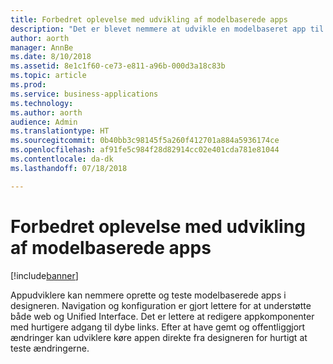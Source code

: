 ```yaml
---
title: Forbedret oplevelse med udvikling af modelbaserede apps
description: "Det er blevet nemmere at udvikle en modelbaseret app til konfiguration af navigation samt at vælge og redigere modelbaserede komponenter"
author: aorth
manager: AnnBe
ms.date: 8/10/2018
ms.assetid: 8e1c1f60-ce73-e811-a96b-000d3a18c83b
ms.topic: article
ms.prod: 
ms.service: business-applications
ms.technology: 
ms.author: aorth
audience: Admin
ms.translationtype: HT
ms.sourcegitcommit: 0b40bb3c98145f5a260f412701a884a5936174ce
ms.openlocfilehash: af91fe5c984f28d82914cc02e401cda781e81044
ms.contentlocale: da-dk
ms.lasthandoff: 07/18/2018

---
```

# <a name="improved-experience-for-building-model-driven-apps"></a>Forbedret oplevelse med udvikling af modelbaserede apps


[!include[banner](../../includes/banner.md)]

Appudviklere kan nemmere oprette og teste modelbaserede apps i designeren. Navigation og konfiguration er gjort lettere for at understøtte både web og Unified Interface. Det er lettere at redigere appkomponenter med hurtigere adgang til dybe links. Efter at have gemt og offentliggjort ændringer kan udviklere køre appen direkte fra designeren for hurtigt at teste ændringerne.

